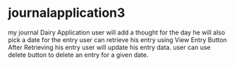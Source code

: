 # journalapplication3
my journal Dairy Application
user will add a thought for the day
he will also pick a date for the entry
user can retrieve his entry using View Entry Button
After Retrieving his entry user will update his entry data.
user can use delete button to delete an entry for a given date.
